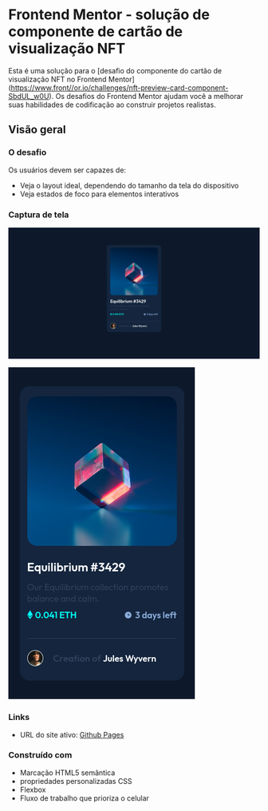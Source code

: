 # Frontend Mentor - solução de componente de cartão de visualização NFT

Esta é uma solução para o [desafio do componente do cartão de visualização NFT no Frontend Mentor] (https://www.front//or.io/challenges/nft-preview-card-component-SbdUL_w0U). Os desafios do Frontend Mentor ajudam você a melhorar suas habilidades de codificação ao construir projetos realistas.

## Visão geral

### O desafio

Os usuários devem ser capazes de:

- Veja o layout ideal, dependendo do tamanho da tela do dispositivo
- Veja estados de foco para elementos interativos

### Captura de tela

![Desktop](./design/desktop.png)

![Mobile](./design/mobile.png)

### Links

- URL do site ativo: [Github Pages](https://raru8.github.io/Card-Equilibrium/)

### Construído com

- Marcação HTML5 semântica
- propriedades personalizadas CSS
- Flexbox
- Fluxo de trabalho que prioriza o celular


